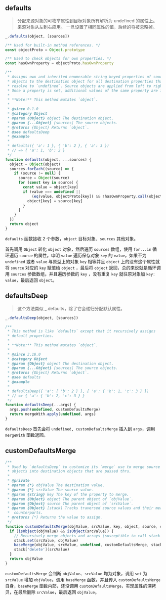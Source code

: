 ## defaults

> 分配来源对象的可枚举属性到目标对象所有解析为 undefined 的属性上。 来源对象从左到右应用。 一旦设置了相同属性的值，后续的将被忽略掉。 

```js
_.defaults(object, [sources])
```

```js
/** Used for built-in method references. */
const objectProto = Object.prototype

/** Used to check objects for own properties. */
const hasOwnProperty = objectProto.hasOwnProperty

/**
 * Assigns own and inherited enumerable string keyed properties of source
 * objects to the destination object for all destination properties that
 * resolve to `undefined`. Source objects are applied from left to right.
 * Once a property is set, additional values of the same property are ignored.
 *
 * **Note:** This method mutates `object`.
 *
 * @since 0.1.0
 * @category Object
 * @param {Object} object The destination object.
 * @param {...Object} [sources] The source objects.
 * @returns {Object} Returns `object`.
 * @see defaultsDeep
 * @example
 *
 * defaults({ 'a': 1 }, { 'b': 2 }, { 'a': 3 })
 * // => { 'a': 1, 'b': 2 }
 */
function defaults(object, ...sources) {
  object = Object(object)
  sources.forEach((source) => {
    if (source != null) {
      source = Object(source)
      for (const key in source) {
        const value = object[key]
        if (value === undefined ||
            (eq(value, objectProto[key]) && !hasOwnProperty.call(object, key))) {
          object[key] = source[key]
        }
      }
    }
  })
  return object
}
```

`defaults` 函数接收 2 个参数，`object` 目标对象、`sources` 其他对象。

首先调用 `Object` 转化 `object` 对象，然后遍历 `sources` 数组，使用 `for...in` 循环遍历 `source` 的属性，申明 `value` 遍历保存对象 `key` 的 `value`，如果不为 `undefined` 或者 `value` 与原型上的对象 `key` 相等并且 `object` 上的没有这个属性就将 `source` 对应的 `key` 赋值给 `object` ，最后将 `object` 返回，总的来说就是循环调用 `sources` 参数数组，并且遍历参数的 `key` ，没有重复 `key` 就往原对象加 `key: value`，最后返回 `object`。


## defaultsDeep

> 这个方法类似 _.defaults，除了它会递归分配默认属性。 

```js
_.defaultsDeep(object, [sources])
```

```js
/**
 * This method is like `defaults` except that it recursively assigns
 * default properties.
 *
 * **Note:** This method mutates `object`.
 *
 * @since 3.10.0
 * @category Object
 * @param {Object} object The destination object.
 * @param {...Object} [sources] The source objects.
 * @returns {Object} Returns `object`.
 * @see defaults
 * @example
 *
 * defaultsDeep({ 'a': { 'b': 2 } }, { 'a': { 'b': 1, 'c': 3 } })
 * // => { 'a': { 'b': 2, 'c': 3 } }
 */
function defaultsDeep(...args) {
  args.push(undefined, customDefaultsMerge)
  return mergeWith.apply(undefined, args)
}
```

`defaultsDeep` 首先会将 `undefined, customDefaultsMerge` 插入到 `args`，调用 `mergeWith` 函数返回。

## customDefaultsMerge

```js
/**
 * Used by `defaultsDeep` to customize its `merge` use to merge source
 * objects into destination objects that are passed thru.
 *
 * @private
 * @param {*} objValue The destination value.
 * @param {*} srcValue The source value.
 * @param {string} key The key of the property to merge.
 * @param {Object} object The parent object of `objValue`.
 * @param {Object} source The parent object of `srcValue`.
 * @param {Object} [stack] Tracks traversed source values and their merged
 *  counterparts.
 * @returns {*} Returns the value to assign.
 */
function customDefaultsMerge(objValue, srcValue, key, object, source, stack) {
  if (isObject(objValue) && isObject(srcValue)) {
    // Recursively merge objects and arrays (susceptible to call stack limits).
    stack.set(srcValue, objValue)
    baseMerge(objValue, srcValue, undefined, customDefaultsMerge, stack)
    stack['delete'](srcValue)
  }
  return objValue
}
```

`customDefaultsMerge` 会判断 `objValue`、`srcValue` 均为对象，调用 `set` 为 `srcValue` 增加 `objValue`，调用 `baseMerge` 函数，并且传入 `customDefaultsMerge` 自身，`baseMerge` 函数内部，还没调用 `customDefaultsMerge`，实现属性的深拷贝，在最后删除 `srcValue`，最后返回 `objValue`。
